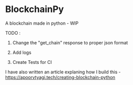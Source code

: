 # BlockchainPy
A blockchain made in python - WIP 


TODO :  

1. Change the "get_chain" response to proper json format
        
2. Add logs

3. Create Tests for CI

I have also written an article explaning how I build this - https://apoorvtyagi.tech/creating-blockchain-python
